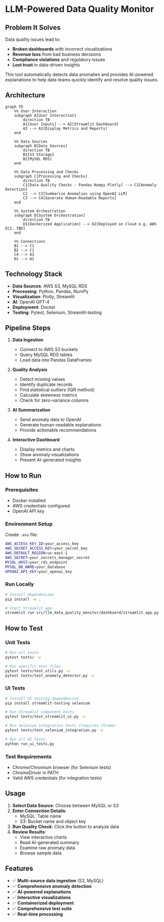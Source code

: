 # LLM-Powered Data Quality Monitor

## Problem It Solves

Data quality issues lead to:

- **Broken dashboards** with incorrect visualizations
- **Revenue loss** from bad business decisions
- **Compliance violations** and regulatory issues
- **Lost trust** in data-driven insights

This tool automatically detects data anomalies and provides AI-powered explanations to help data teams quickly identify and resolve quality issues.

## Architecture

```mermaid
graph TD
    %% User Interaction
    subgraph A[User Interaction]
        direction TB
        A1[User Inputs] --> A2[Streamlit Dashboard]
        A2 --> A3[Display Metrics and Reports]
    end

    %% Data Sources
    subgraph B[Data Sources]
        direction TB
        B1[S3 Storage]
        B2[MySQL RDS]
    end

    %% Data Processing and Checks
    subgraph C[Processing and Checks]
        direction TB
        C1[Data Quality Checks - Pandas Numpy Plotly] --> C2[Anomaly Detection]
        C2 --> C3[Summarize Anomalies using OpenAI LLM]
        C3 --> C4[Generate Human-Readable Reports]
    end

    %% System Orchestration
    subgraph D[System Orchestration]
        direction TB
        D1[Dockerized Application] --> D2[Deployed on Cloud e.g. AWS EC2. TBD]
    end

    %% Connections
    B1 --> C1
    B2 --> C1
    C4 --> A3
    D1 --> A2
```

## Technology Stack

- **Data Sources**: AWS S3, MySQL RDS
- **Processing**: Python, Pandas, NumPy
- **Visualization**: Plotly, Streamlit
- **AI**: OpenAI GPT-4
- **Deployment**: Docker
- **Testing**: Pytest, Selenium, Streamlit-testing

## Pipeline Steps

1. **Data Ingestion**
   - Connect to AWS S3 buckets
   - Query MySQL RDS tables
   - Load data into Pandas DataFrames

2. **Quality Analysis**
   - Detect missing values
   - Identify duplicate records
   - Find statistical outliers (IQR method)
   - Calculate skewness metrics
   - Check for zero-variance columns

3. **AI Summarization**
   - Send anomaly data to OpenAI
   - Generate human-readable explanations
   - Provide actionable recommendations

4. **Interactive Dashboard**
   - Display metrics and charts
   - Show anomaly visualizations
   - Present AI-generated insights

## How to Run

### Prerequisites

- Docker installed
- AWS credentials configured
- OpenAI API key

### Environment Setup

Create `.env` file:

```bash
AWS_ACCESS_KEY_ID=your_access_key
AWS_SECRET_ACCESS_KEY=your_secret_key
AWS_DEFAULT_REGION=us-east-1
AWS_SECRET=your_secrets_manager_secret
MYSQL_HOST=your_rds_endpoint
MYSQL_DB_NAME=your_database
OPENAI_API_KEY=your_openai_key
```

### Run Locally

```bash
# Install dependencies
pip install -e .

# Start Streamlit app
streamlit run src/llm_data_quality_monitor/dashboard/streamlit_app.py
```

## How to Test

### Unit Tests

```bash
# Run all tests
pytest tests/ -v

# Run specific test files
pytest tests/test_utils.py -v
pytest tests/test_anomaly_detector.py -v
```

### UI Tests

```bash
# Install UI testing dependencies
pip install streamlit-testing selenium

# Run Streamlit component tests
pytest tests/test_streamlit_ui.py -v

# Run Selenium integration tests (requires Chrome)
pytest tests/test_selenium_integration.py -v

# Run all UI tests
python run_ui_tests.py
```

### Test Requirements

- Chrome/Chromium browser (for Selenium tests)
- ChromeDriver in PATH
- Valid AWS credentials (for integration tests)

## Usage

1. **Select Data Source**: Choose between MySQL or S3
2. **Enter Connection Details**: 
   - MySQL: Table name
   - S3: Bucket name and object key
3. **Run Quality Check**: Click the button to analyze data
4. **Review Results**:
   - View interactive charts
   - Read AI-generated summary
   - Examine raw anomaly data
   - Browse sample data

## Features

- ✅ **Multi-source data ingestion** (S3, MySQL)
- ✅ **Comprehensive anomaly detection**
- ✅ **AI-powered explanations**
- ✅ **Interactive visualizations**
- ✅ **Containerized deployment**
- ✅ **Comprehensive test suite**
- ✅ **Real-time processing**
